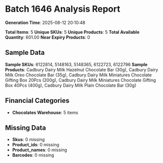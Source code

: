 # Batch 1646 Analysis Report

**Generation Time**: 2025-08-12 20:10:48

**Total Items**: 5
**Unique SKUs**: 5
**Unique Products**: 5
**Total Available Quantity**: 601.00
**Near Expiry Products**: 0

## Sample Data
**Sample SKUs**: 6122814, 5148163, 5148365, 6122723, 6122796
**Sample Products**: Cadbury Dairy Milk Hazelnut Chocolate Bar (30g), Cadbury Dairy Milk Oreo Chocolate Bar (35g), Cadbury Dairy Milk Miniatures Chocolate Gifting Box 20Pcs (200g), Cadbury Dairy Milk Miniatures Chocolate Gifting Box 40Pcs (400g), Cadbury Dairy Milk Plain Chocolate Bar (30g)

## Financial Categories
- **Chocolates Warehouse**: 5 items

## Missing Data
- **Skus**: 0 missing
- **Product_ids**: 0 missing
- **Product_names**: 0 missing
- **Barcodes**: 0 missing
